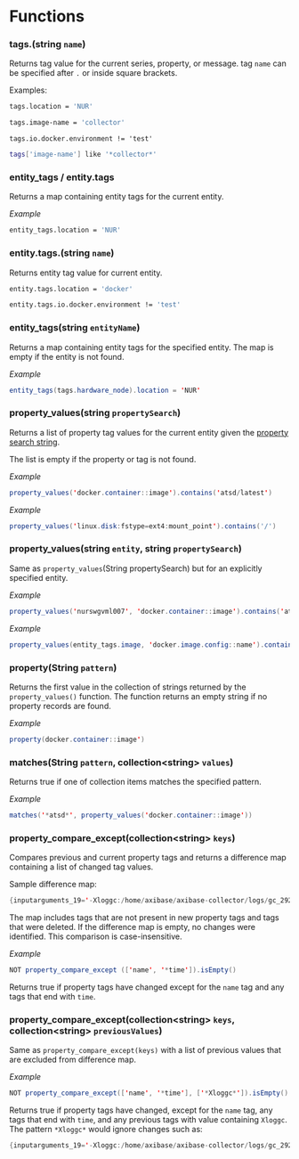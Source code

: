 # Functions

### tags.(string `name`)

Returns tag value for the current series, property, or message. tag `name` can be specified after `.` or inside square brackets.

Examples:

```sh
tags.location = 'NUR'
```

```sh
tags.image-name = 'collector'
```

```
tags.io.docker.environment != 'test'
```

```sh
tags['image-name'] like '*collector*'
```

### entity_tags / entity.tags

Returns a map containing entity tags for the current entity.

_Example_

```sh
entity_tags.location = 'NUR'
```

### entity.tags.(string `name`)

Returns entity tag value for current entity.

```sh
entity.tags.location = 'docker'
```

```sh
entity.tags.io.docker.environment != 'test'
```

### entity_tags(string `entityName`)

Returns a map containing entity tags for the specified entity.
The map is empty if the entity is not found.

_Example_

```java
entity_tags(tags.hardware_node).location = 'NUR'
```

### property_values(string `propertySearch`)

Returns a list of property tag values for the current entity given the [property search string](../property-search-syntax.md).

The list is empty if the property or tag is not found.

_Example_

```java
property_values('docker.container::image').contains('atsd/latest')
```

_Example_

```java
property_values('linux.disk:fstype=ext4:mount_point').contains('/')
```

### property_values(string `entity`, string `propertySearch`)

Same as `property_values`(String propertySearch) but for an explicitly specified entity.

_Example_

```java
property_values('nurswgvml007', 'docker.container::image').contains('atsd/latest')
```

_Example_

```java
property_values(entity_tags.image, 'docker.image.config::name').contains('atsd/latest')
```

### property(String `pattern`)

Returns the first value in the collection of strings returned by the `property_values()` function. The function returns an empty string if no property records are found.

_Example_

```java
property(docker.container::image')
```

### matches(String `pattern`, collection\<string> `values`)

Returns true if one of collection items matches the specified pattern.

_Example_

```java
matches('*atsd*', property_values('docker.container::image'))
```



### property_compare_except(collection\<string> `keys`)

Compares previous and current property tags and returns a difference map containing a list of changed tag values.

Sample difference map:

```java
{inputarguments_19='-Xloggc:/home/axibase/axibase-collector/logs/gc_29286.log' -> '-Xloggc:/home/axibase/axibase-collector/logs/gc_13091.log'}
```

The map includes tags that are not present in new property tags and tags that were deleted.
If the difference map is empty, no changes were identified.
This comparison is case-insensitive.

_Example_

```java
NOT property_compare_except (['name', '*time']).isEmpty()
```

Returns true if property tags have changed except for the `name` tag and any tags that end with `time`.

### property_compare_except(collection\<string> `keys`, collection\<string> `previousValues`)

Same as `property_compare_except(keys)` with a list of previous values that are excluded from difference map.

_Example_

```java
NOT property_compare_except(['name', '*time'], ['*Xloggc*']).isEmpty()
```

Returns true if property tags have changed, except for the `name` tag, any tags that end with `time`, and any previous tags with value containing `Xloggc`. The pattern `*Xloggc*` would ignore changes such as:

``` java
{inputarguments_19='-Xloggc:/home/axibase/axibase-collector/logs/gc_29286.log'-> '-Xloggc:/home/axibase/axibase-collector/logs/gc_13091.log'}
```
